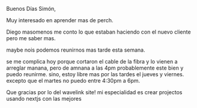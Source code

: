 Buenos Días Simón,

Muy interesado en aprender mas de perch.

Diego masomenos me conto lo que estaban haciendo con el nuevo cliente pero me saber mas.

maybe nois podemos reunirnos mas tarde esta semana.

se me complica hoy porque cortaron el cable de la fibra y lo vienen a arreglar manana, pero de amnana a las 4pm probablemente este bien y puedo reunirme. sino, estoy libre mas por las tardes el jueves y viernes. excepto que el martes no puedo entre 4:30pm a 6pm. 

Que gracias por lo del wavelink site! mi especialidad es crear projectos usando nextjs con las mejores 